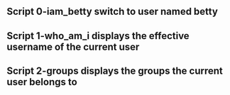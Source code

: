 ## Script 0-iam_betty switch to user named betty

## Script 1-who_am_i displays the effective username of the current user

## Script 2-groups displays the groups the current user belongs to
